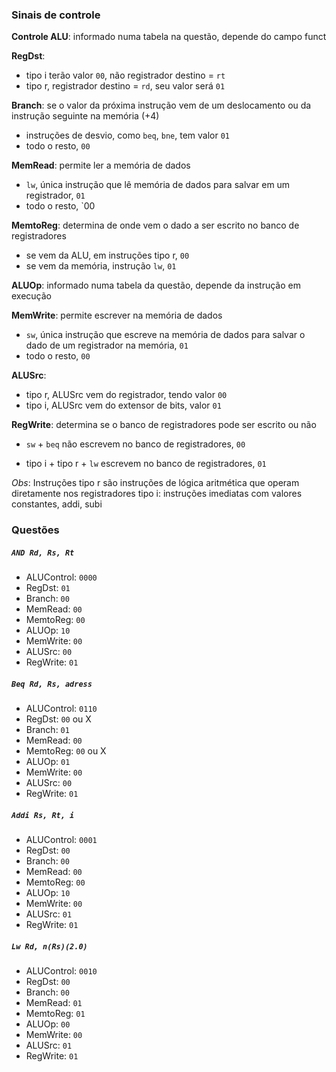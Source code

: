 ### Sinais de controle

**Controle ALU**: informado numa tabela na questão, depende do campo funct 

**RegDst**:
- tipo i terão valor `00`, não registrador destino = `rt`
- tipo r, registrador destino = `rd`, seu valor será `01`

**Branch**: se o valor da próxima instrução vem de um deslocamento ou da instrução seguinte na memória (+4)
- instruções de desvio, como `beq`, `bne`, tem valor `01`
- todo o resto, `00`

**MemRead**: permite ler a memória de dados
* `lw`, única instrução que lê memória de dados para salvar em um registrador, `01`
* todo o resto, `00

**MemtoReg**: determina de onde vem o dado a ser escrito no banco de registradores
- se vem da ALU, em instruções tipo r, `00`
- se vem da memória, instrução `lw`, `01`

**ALUOp**: informado numa tabela da questão, depende da instrução em execução

**MemWrite**: permite escrever na memória de dados
* `sw`, única instrução que escreve na memória de dados para salvar o dado de um registrador na memória, `01`
* todo o resto, `00`

**ALUSrc**: 
- tipo r, ALUSrc vem do registrador, tendo valor `00`
- tipo i, ALUSrc vem do extensor de bits, valor `01`

**RegWrite**: determina se o banco de registradores pode ser escrito ou não
* `sw` + `beq` não escrevem no banco de registradores, `00`
- tipo i + tipo r + `lw` escrevem no banco de registradores, `01`

*Obs*: Instruções tipo r são instruções de lógica aritmética que operam diretamente nos registradores
tipo i: instruções imediatas com valores constantes, addi, subi
### Questões
##### `AND Rd, Rs, Rt`

- ALUControl: `0000`
- RegDst: `01`
- Branch: `00`
- MemRead: `00`
- MemtoReg: `00`
- ALUOp: `10`
- MemWrite: `00`
- ALUSrc: `00`
- RegWrite: `01`

##### `Beq Rd, Rs, adress`

- ALUControl: `0110`
- RegDst: `00` ou X
- Branch: `01`
- MemRead: `00`
- MemtoReg: `00` ou X
- ALUOp: `01`
- MemWrite: `00`
- ALUSrc: `00`
- RegWrite: `01`

##### `Addi Rs, Rt, i`

- ALUControl: `0001`
- RegDst: `00`
- Branch: `00`
- MemRead: `00`
- MemtoReg: `00`
- ALUOp: `10`
- MemWrite: `00`
- ALUSrc: `01`
- RegWrite: `01`

##### `Lw Rd, n(Rs)(2.0)`

- ALUControl: `0010`
- RegDst: `00`
- Branch: `00`
- MemRead: `01`
- MemtoReg: `01`
- ALUOp: `00`
- MemWrite: `00`
- ALUSrc: `01`
- RegWrite: `01`
